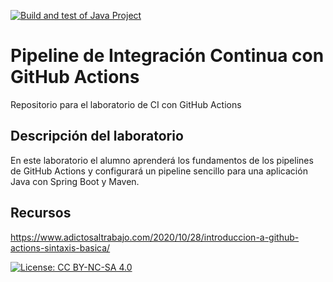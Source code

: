 [![Build and test of Java Project](https://github.com/ETSISI-EMS/ems2024-lab-1-3-ci-github-actions-jesusMonforte/actions/workflows/main.yml/badge.svg)](https://github.com/ETSISI-EMS/ems2024-lab-1-3-ci-github-actions-jesusMonforte/actions/workflows/main.yml)

# Pipeline de Integración Continua con GitHub Actions

Repositorio para el laboratorio de CI con GitHub Actions

## Descripción del laboratorio

En este laboratorio el alumno aprenderá los fundamentos de los pipelines de GitHub Actions y configurará un pipeline
sencillo para una aplicación Java con Spring Boot y Maven. 

## Recursos
https://www.adictosaltrabajo.com/2020/10/28/introduccion-a-github-actions-sintaxis-basica/

[![License: CC BY-NC-SA 4.0](https://img.shields.io/badge/License-CC_BY--NC--SA_4.0-lightgrey.svg)](https://creativecommons.org/licenses/by-nc-sa/4.0/)
